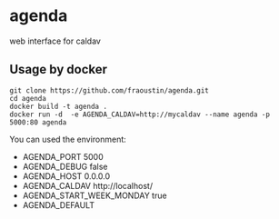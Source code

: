 # agenda

web interface for caldav

## Usage by docker

    git clone https://github.com/fraoustin/agenda.git
    cd agenda
    docker build -t agenda .
    docker run -d  -e AGENDA_CALDAV=http://mycaldav --name agenda -p 5000:80 agenda

You can used the environment:

- AGENDA_PORT 5000
- AGENDA_DEBUG false
- AGENDA_HOST 0.0.0.0
- AGENDA_CALDAV http://localhost/
- AGENDA_START_WEEK_MONDAY true
- AGENDA_DEFAULT